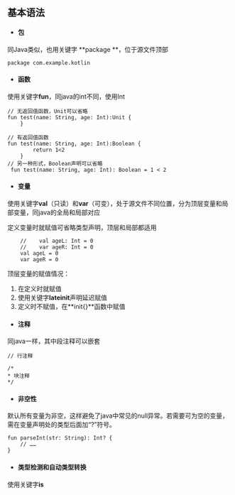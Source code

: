 ## 基本语法

* #### 包

同Java类似，也用关键字 **package **，位于源文件顶部

```
package com.example.kotlin
```

* #### 函数

使用关键字**fun**，同java的int不同，使用Int

```
// 无返回值函数，Unit可以省略
fun test(name: String, age: Int):Unit {
    }

// 有返回值函数
fun test(name: String, age: Int):Boolean {
        return 1<2
    }
// 另一种形式，Boolean声明可以省略
 fun test(name: String, age: Int): Boolean = 1 < 2
```

* #### 变量

使用关键字**val**（只读）和**var**（可变），处于源文件不同位置，分为顶层变量和局部变量，同java的全局和局部对应

定义变量时就赋值可省略类型声明，顶层和局部都适用

```
    //    val ageL: Int = 0
    //    var ageR: Int = 0
    val ageL = 0
    var ageR = 0
```

顶层变量的赋值情况：

1. 在定义时就赋值
2. 使用关键字**lateinit**声明延迟赋值
3. 定义时不赋值，在**init{}**函数中赋值



* #### 注释

同java一样，其中段注释可以嵌套

```
// 行注释

/*
* 块注释
*/
```

* #### 非空性

默认所有变量为非空，这样避免了java中常见的null异常。若需要可为空的变量，需在变量声明处的类型后面加“?”符号。

```
fun parseInt(str: String): Int? {
    // ……
}
```

* #### 类型检测和自动类型转换

使用关键字**is**

